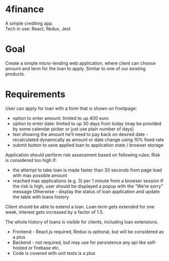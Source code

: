 # 4finance

A simple crediting app.  
Tech in use: React, Redux, Jest  


# Goal  
Create a simple micro-lending web application, where client can choose amount and term for the loan to apply. Similar to one of our existing products.
 
# Requirements  
User can apply for loan with a form that is shown on frontpage:
- option to enter amount: limited to up 400 euro
- option to enter date: limited to up 30 days from today (may be provided by some calendar picker or just use plain number of days)
- text showing the amount he’ll need to pay back on desired date - recalculated dynamically as amount or date change using 10% fixed rate
- submit button to save applied loan to application state / browser storage

Application should perform risk assessment based on following rules:
Risk is considered too high if:
- the attempt to take loan is made faster than 30 seconds from page load with max possible amount
- reached max applications (e.g. 3) per 1 minute from a browser session
If the risk is high, user should be displayed a popup with the “We’re sorry” message
Otherwise - display the status of loan application and update the table with loans history  
 
Client should be able to extend a loan. Loan term gets extended for one week, interest gets increased by a factor of 1.5.
 
The whole history of loans is visible for clients, including loan extensions.
 
- Frontend - React.js required, Redux is optional, but will be considered as a plus
- Backend - not required, but may use for persistence any api like self-hosted or firebase etc.
- Code is covered with unit tests is a plus
